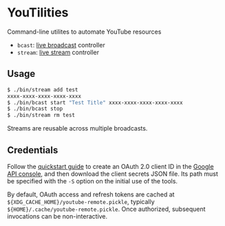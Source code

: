 # YouTilities

Command-line utilites to automate YouTube resources

* `bcast`: [live broadcast](https://developers.google.com/youtube/v3/live/docs/liveBroadcasts) controller
* `stream`: [live stream](https://developers.google.com/youtube/v3/live/docs/liveStreams) controller

## Usage

```sh
$ ./bin/stream add test
xxxx-xxxx-xxxx-xxxx-xxxx
$ ./bin/bcast start "Test Title" xxxx-xxxx-xxxx-xxxx-xxxx
$ ./bin/bcast stop
$ ./bin/stream rm test
```

Streams are reusable across multiple broadcasts.

## Credentials

Follow the [quickstart guide](https://developers.google.com/youtube/v3/quickstart/python)
to create an OAuth 2.0 client ID in the
[Google API console](https://console.developers.google.com/), and then
download the client secrets JSON file.
Its path must be specified with the `-S` option on the initial use of
the tools.

By default, OAuth access and refresh tokens are cached at
`${XDG_CACHE_HOME}/youtube-remote.pickle`, typically
`${HOME}/.cache/youtube-remote.pickle`.
Once authorized, subsequent invocations can be non-interactive.
